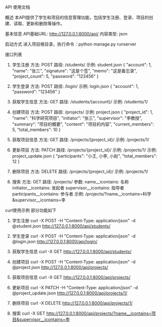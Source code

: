 API 使用文档


概述
本API提供了学生和项目的信息管理功能，包括学生注册、登录、项目的创建、读取、更新和删除等操作。


基本信息
API基础URL: http://127.0.0.1:8000/api/
内容类型: json


启动方式
进入项目根目录，执行命令：python manage.py runserver


接口列表
1. 学生注册
方法: POST
路径: /students/
示例: student.json
{
    "account": 1,
    "name": "张三",
    "signature": "这是个签",
    "memo": "这是备忘录",
    "project_count": 5,
    "password": "123456"
}

2. 学生登录
方法: POST
路径: /login/
示例: login.json
{
    "account": 1,
    "password": "123456"
}

3. 获取学生信息
方法: GET
路径: /students/{account}/
示例: /students/1/


4. 创建项目
方法: POST
路径: /projects/
示例: project.json
{
    "project_id": 1,
    "name": "科学研究项目",
    "initiator": "张三",
    "supervisor": "李教授",
    "summary": "项目的概要",
    "content": "项目的内容",
    "current_members": 5,
    "total_members": 10
}

5. 获取项目信息
方法: GET
路径: /projects/{project_id}/
示例: /projects/1/

6. 更新项目
方法: PATCH
路径: /projects/{project_id}/
示例: /projects/1/
示例: project_update.json
{
    "participants": "小王, 小李, 小赵",
    "total_members": 12
}

7. 删除项目
方法: DELETE
路径: /projects/{project_id}/
示例: /projects/1/

8. 搜索
方法: GET
路径: /projects/
参数:
name__icontains: 名称
initiator__icontains: 发起者
supervisor__icontains: 指导者
participants__icontains: 参与者
示例: /projects/?name__icontains=科学&supervisor__icontains=李


curl使用示例
部分功能如下
1. 学生注册
curl -X POST -H "Content-Type: application/json" -d @student.json http://127.0.0.1:8000/api/students/

2. 学生登录
curl -X POST -H "Content-Type: application/json" -d @login.json http://127.0.0.1:8000/api/login/

3. 获取学生信息
curl -X GET http://127.0.0.1:8000/api/students/

4. 创建项目
curl -X POST -H "Content-Type: application/json" -d @project.json http://127.0.0.1:8000/api/projects/

5. 获取项目信息
curl -X GET http://127.0.0.1:8000/api/projects/

6. 更新项目
curl -X PATCH -H "Content-Type: application/json" -d @project_update.json http://127.0.0.1:8000/api/projects/1/

7. 删除项目
curl -X DELETE http://127.0.0.1:8000/api/projects/1/

8. 搜索
curl -X GET http://127.0.0.1:8000/api/projects/?name__icontains=项目&supervisor__icontains=李